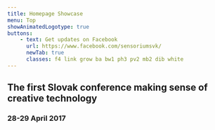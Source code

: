 ```yaml
---
title: Homepage Showcase
menu: Top
showAnimatedLogotype: true
buttons:
    - text: Get updates on Facebook
      url: https://www.facebook.com/sensoriumsvk/
      newTab: true
      classes: f4 link grow ba bw1 ph3 pv2 mb2 dib white
---
```


## The first Slovak conference making sense of creative technology
### 28-29 April 2017